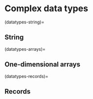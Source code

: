 # Complex data types


(datatypes-string)=
## String

(datatypes-arrays)=
## One-dimensional arrays

(datatypes-records)=
## Records
